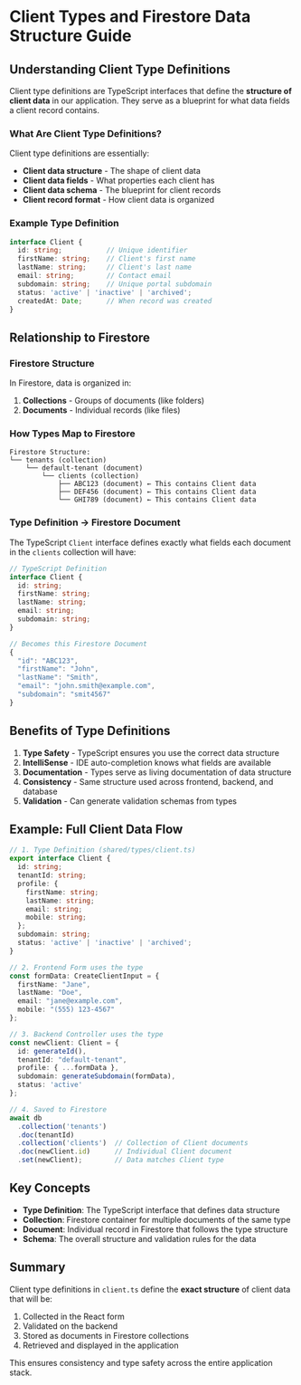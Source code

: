 # Client Types and Firestore Data Structure Guide

## Understanding Client Type Definitions

Client type definitions are TypeScript interfaces that define the **structure of client data** in our application. They serve as a blueprint for what data fields a client record contains.

### What Are Client Type Definitions?

Client type definitions are essentially:
- **Client data structure** - The shape of client data
- **Client data fields** - What properties each client has
- **Client data schema** - The blueprint for client records
- **Client record format** - How client data is organized

### Example Type Definition

```typescript
interface Client {
  id: string;           // Unique identifier
  firstName: string;    // Client's first name
  lastName: string;     // Client's last name
  email: string;        // Contact email
  subdomain: string;    // Unique portal subdomain
  status: 'active' | 'inactive' | 'archived';
  createdAt: Date;      // When record was created
}
```

## Relationship to Firestore

### Firestore Structure

In Firestore, data is organized in:
1. **Collections** - Groups of documents (like folders)
2. **Documents** - Individual records (like files)

### How Types Map to Firestore

```
Firestore Structure:
└── tenants (collection)
    └── default-tenant (document)
        └── clients (collection)
            ├── ABC123 (document) ← This contains Client data
            ├── DEF456 (document) ← This contains Client data
            └── GHI789 (document) ← This contains Client data
```

### Type Definition → Firestore Document

The TypeScript `Client` interface defines exactly what fields each document in the `clients` collection will have:

```typescript
// TypeScript Definition
interface Client {
  id: string;
  firstName: string;
  lastName: string;
  email: string;
  subdomain: string;
}

// Becomes this Firestore Document
{
  "id": "ABC123",
  "firstName": "John",
  "lastName": "Smith",
  "email": "john.smith@example.com",
  "subdomain": "smit4567"
}
```

## Benefits of Type Definitions

1. **Type Safety** - TypeScript ensures you use the correct data structure
2. **IntelliSense** - IDE auto-completion knows what fields are available
3. **Documentation** - Types serve as living documentation of data structure
4. **Consistency** - Same structure used across frontend, backend, and database
5. **Validation** - Can generate validation schemas from types

## Example: Full Client Data Flow

```typescript
// 1. Type Definition (shared/types/client.ts)
export interface Client {
  id: string;
  tenantId: string;
  profile: {
    firstName: string;
    lastName: string;
    email: string;
    mobile: string;
  };
  subdomain: string;
  status: 'active' | 'inactive' | 'archived';
}

// 2. Frontend Form uses the type
const formData: CreateClientInput = {
  firstName: "Jane",
  lastName: "Doe",
  email: "jane@example.com",
  mobile: "(555) 123-4567"
};

// 3. Backend Controller uses the type
const newClient: Client = {
  id: generateId(),
  tenantId: "default-tenant",
  profile: { ...formData },
  subdomain: generateSubdomain(formData),
  status: 'active'
};

// 4. Saved to Firestore
await db
  .collection('tenants')
  .doc(tenantId)
  .collection('clients')  // Collection of Client documents
  .doc(newClient.id)      // Individual Client document
  .set(newClient);        // Data matches Client type
```

## Key Concepts

- **Type Definition**: The TypeScript interface that defines data structure
- **Collection**: Firestore container for multiple documents of the same type
- **Document**: Individual record in Firestore that follows the type structure
- **Schema**: The overall structure and validation rules for the data

## Summary

Client type definitions in `client.ts` define the **exact structure** of client data that will be:
1. Collected in the React form
2. Validated on the backend
3. Stored as documents in Firestore collections
4. Retrieved and displayed in the application

This ensures consistency and type safety across the entire application stack.